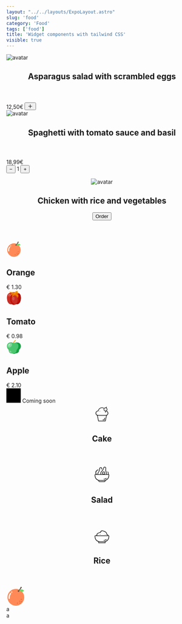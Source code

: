```yaml
---
layout: "../../layouts/ExpoLayout.astro"
slug: 'food'
category: 'Food'
tags: ['food']
title: 'Widget components with tailwind CSS'
visible: true
---
```


<article class="border shadow-sm break-inside grid grid-cols-12 rounded-xl overflow-hidden mb-3 text-sm bg-white dark:bg-gray-950 dark:text-white dark:border-gray-900" data-filter="food">
  <div class="flex-none col-span-4">
    <img class="w-full h-full object-cover" src="https://images.pexels.com/photos/1640772/pexels-photo-1640772.jpeg?auto=compress&cs=tinysrgb&w=1260&h=750&dpr=2" alt="avatar" loading="lazy">
  </div>
  <section class="col-span-8 flex justify-between flex-col p-3 gap-1">
    <header class="flex flex-row justify-between items-start">
      <h2 class="font-medium"> Asparagus salad with scrambled eggs</h2>
    </header>
    <div class="flex items-center justify-between w-full">
      <span class="font-semibold">12,50€</span>
      <button class="flex flex-none items-center justify-center gap-1 font-medium text-sm rounded h-6 w-6 transition-colors duration-200 bg-gray-100 dark:bg-gray-800 dark:text-white focus:bg-gray-300 dark:focus:bg-gray-700">
        <svg class="flex-none" width="14" height="14" fill="none" stroke-width="2" stroke="currentColor" viewBox="0 0 24 24" xmlns="http://www.w3.org/2000/svg" aria-hidden="true">
          <path stroke-linecap="round" stroke-linejoin="round" d="M12 4.5v15m7.5-7.5h-15"></path>
        </svg>
      </button>
    </div>
  </section>
</article>

<article class="border shadow-sm break-inside grid grid-cols-12 rounded-xl overflow-hidden mb-3 text-sm bg-white dark:bg-gray-950 dark:text-white dark:border-gray-900" data-filter="food">
  <div class="flex-none col-span-4">
    <img class="w-full h-full object-cover" src="https://images.pexels.com/photos/691114/pexels-photo-691114.jpeg?auto=compress&cs=tinysrgb&w=1260&h=750&dpr=2" alt="avatar" loading="lazy">
  </div>
  <section class="col-span-8 flex justify-between flex-col p-3 gap-1">
    <header class="flex flex-row justify-between items-start">
      <h2 class="font-medium"> Spaghetti with tomato sauce and basil</h2>
    </header>
    <div class="flex items-center justify-between w-full">
      <span class="font-semibold">18,99€</span>
      <div class="flex items-center justify-between rounded p-1 gap-3 bg-gray-200 dark:bg-gray-800">
        <button class="flex flex-none items-center justify-center gap-1 font-medium text-lg rounded h-4 w-4 transition-colors duration-200 bg-white dark:bg-gray-600">
          &#8722;
        </button>
        <span class="font-medium text-xs">1</span>
        <button class="flex flex-none items-center justify-center gap-1 font-medium text-lg rounded h-4 w-4 transition-colors duration-200 bg-white dark:bg-gray-600">
          &#43;
        </button>
      </div>
    </div>
  </section>
</article>

<article class="border shadow-sm break-inside flex items-center justify-between gap-4 p-3 rounded-xl overflow-hidden mb-3 text-sm bg-white dark:bg-gray-950 dark:text-white dark:border-gray-900" data-filter="food">
  <header class="flex items-center justify-start w-full gap-4">
    <figure class="flex items-center justify-center w-10 h-10 p-1 rounded-full border border-gray-300 flex-none bg-white dark:border-white">
      <img src="https://www.svgrepo.com/show/408532/dog-food.svg" alt="avatar" loading="lazy" class="w-full object-cover">
    </figure>
    <h2 class="font-medium"> Chicken with rice and vegetables</h2>
    <button class="flex flex-none items-center justify-center text-xs font-medium h-6 px-3 rounded transition-colors duration-200 bg-green-600 text-white hover:bg-green-500">
      Order
    </button>
  </header>
</article>

<section class="grid grid-cols-3 gap-3 mb-3">
  <article class="break-inside overflow-hidden relative flex flex-col items-center text-center gap-2 rounded-lg text-sm p-3 bg-gray-100 dark:bg-gray-900 dark:text-white" data-filter="food">
    <svg width="40" height="40" viewBox="0 0 1024 1024" version="1.1" xmlns="http://www.w3.org/2000/svg"><path d="M511.948866 570.036552m-453.963447 0a453.963448 453.963448 0 1 0 907.926895 0 453.963448 453.963448 0 1 0-907.926895 0Z" fill="#FF8A57" /><path d="M954.049336 214.760811C876.121842 137.855987 801.262359 97.562768 683.143913 202.693299c0 0 172.217717 118.118446 254.235893 30.680116" fill="#69DB64" /><path d="M800.035154 2.658943l26.793968 18.40807a16.260461 16.260461 0 0 1 4.295216 22.19195A1067.872566 1067.872566 0 0 1 678.235094 231.123539a15.340058 15.340058 0 0 1-21.680615-0.511335 16.260461 16.260461 0 0 1 0-22.601019c21.067013-21.680615 68.416658-78.745631 120.572855-198.500349a15.544592 15.544592 0 0 1 22.90782-6.851893z" fill="#604D42" /><path d="M634.132428 266.093127a46.736043 35.588934 30 1 0 35.588934-61.641843 46.736043 35.588934 30 1 0-35.588934 61.641843Z" fill="#604D42" /><path d="M805.148507 675.985219m-24.748627 0a24.748627 24.748627 0 1 0 49.497254 0 24.748627 24.748627 0 1 0-49.497254 0Z" fill="#E2642D" /><path d="M718.528313 780.706681m-24.748627 0a24.748627 24.748627 0 1 0 49.497254 0 24.748627 24.748627 0 1 0-49.497254 0Z" fill="#E2642D" /><path d="M595.09198 880.00799m-24.748626 0a24.748627 24.748627 0 1 0 49.497253 0 24.748627 24.748627 0 1 0-49.497253 0Z" fill="#E2642D" /><path d="M809.034655 805.455308m-24.748627 0a24.748627 24.748627 0 1 0 49.497254 0 24.748627 24.748627 0 1 0-49.497254 0Z" fill="#E2642D" /><path d="M736.220513 880.00799m-24.748626 0a24.748627 24.748627 0 1 0 49.497253 0 24.748627 24.748627 0 1 0-49.497253 0Z" fill="#E2642D" /><path d="M292.483771 323.163887c43.463497 0 43.463497-67.598522 0-67.598522s-43.565765 67.598522 0 67.598522zM201.159293 341.981025C129.572356 421.237991 109.118945 531.788675 123.027265 634.567063c5.829222 42.849895 70.871068 24.64636 65.144112-17.896734-10.226705-77.927494 6.647358-167.308898 60.644363-226.930591C277.859583 357.934685 230.305403 309.664636 201.159293 341.981025z" fill="#FFFFFF" /></svg>
    <section class="flex flex-col w-full">
      <h2 class="font-medium">Orange</h2>
      <span class="font-medium"> &euro; 1.30 </span>
    </section>
  </article>
  <article class="break-inside overflow-hidden relative flex flex-col items-center text-center gap-2 rounded-lg text-sm p-3 bg-gray-100 dark:bg-gray-900 dark:text-white" data-filter="food">
      <svg width="40" height="40" xmlns="http://www.w3.org/2000/svg" viewBox="0 0 512 512"><g id="Tomato"><path d="M149.33333,469.33333c64,0,64,21.33334,106.66667,21.33334s42.66667-21.33334,106.66667-21.33334c85.33333,0,128-106.66666,128-213.33333S448,85.33333,362.66667,85.33333C298.66667,85.33333,320,64,256,64S213.33333,85.33333,149.33333,85.33333c-85.33333,0-128,64-128,170.66667S64,469.33333,149.33333,469.33333Z" style="fill:#c11107"/><path d="M384,320c0-149.33333-42.66667-256-128-256-64,0-42.66667,21.33333-106.66667,21.33333-85.33333,0-128,64-128,170.66667S64,469.33333,149.33333,469.33333c64,0,64,21.33334,106.66667,21.33334C256,490.66667,384,469.33333,384,320Z" style="fill:#c82e25"/><ellipse cx="106.66667" cy="170.66667" rx="48.26898" ry="36.20174" transform="translate(-89.43761 125.41183) rotate(-45)" style="fill:#d2514a"/><ellipse cx="85.33333" cy="149.33333" rx="26.19041" ry="14.96574" transform="translate(-80.60106 104.0785) rotate(-45)" style="fill:#de807a"/><path d="M251.8125,490.25C250.58333,490,128,463.58333,128,298.66667c0-139.58334,93.15625-187.77084,97.125-189.75l19.08333,38.16666c-2.875,1.47917-73.54166,39.39584-73.54166,151.58334,0,128.85416,86.02083,148.97916,89.67708,149.77083Z" style="fill:#c11107"/><path d="M362.66667,469.33333V426.66667C418.09375,426.66667,448,338.72917,448,256c0-128-64.22917-128-85.33333-128V85.33333c47.80208,0,128,22.16667,128,170.66667C490.66667,358.75,450.61458,469.33333,362.66667,469.33333Z" style="fill:#af0a00"/><path d="M362.66667,128l53.24349-14.1237S405.33333,64,341.33333,64,256,85.33333,256,85.33333,234.66667,64,192,64s-64,0-85.33333-21.33333c0,0,0,64,85.33333,64,0,0-64,42.66666-64,85.33333,0,0,42.66667-42.66667,85.33333-42.66667C192,170.66667,192,197.67448,192,234.66667c0,0,41.5625-62.36849,106.66667-64,40.6875,22.44791,64,58.23958,64,85.33333,0,0,42.66666-21.33333,42.66666-64S362.66667,128,362.66667,128Z" style="fill:#ef7f00"/><path d="M156.6875,169.3125,145.125,151.39583C169.16667,135.875,192.11458,128,213.33333,128h25.75v21.33333h-25.75C196.53125,149.33333,176.94792,156.25,156.6875,169.3125Z" style="fill:#e76400"/><path d="M364.84375,256.375l-4.39583-15.9375c-7.15625-25.95833-30.83334-52.6875-61.78125-69.77083H298.625c-38.85417.95833-69.25,23.33333-87.90625,41.9375l-15.0625-15.125c21.40625-21.33334,56.5625-47,102.47917-48.14584l5.79166-.125L308.96875,152c29.95833,16.52083,53.51042,40.4375,65.78125,66.125,5.21875-6.97917,9.25-15.75,9.25-26.125h21.33333c0,25.35417-15.10416,43.25-27.78125,53.8125Z" style="fill:#e76400"/><rect x="331.72504" y="105.04856" width="71.227" height="21.34038" transform="translate(-17.39683 98.19375) rotate(-14.87737)" style="fill:#e76400"/><circle cx="288" cy="138.66667" r="32" style="fill:#e76400"/><path d="M256,122.04172v.00005a27.29157,27.29157,0,0,0,27.29157,27.29156h0a27.28737,27.28737,0,0,0,22.71863-12.19959c8.15315-12.16364,44.42863-52.33953,66.15976-66.37153A26.479,26.479,0,0,0,384,48.44821v0a27.11483,27.11483,0,0,0-27.11483-27.11484h0a54.41546,54.41546,0,0,0-31.63254,10.02388C314.122,39.27162,277.84918,73.206,265.69067,90.4937A54.87029,54.87029,0,0,0,256,122.04172Z" style="fill:#f59707"/><path d="M283.29167,149.33333A27.32489,27.32489,0,0,1,256,122.04167h21.33333c0,5.27083,7.88542,7.8125,10.96875,3.20833,8.79167-13.10417,47.14584-56.16667,72.29167-72.39583l11.5625,17.91666c-21.61458,13.95834-58.01042,54.25-66.14583,66.35417A27.34259,27.34259,0,0,1,283.29167,149.33333Z" style="fill:#ef7f00"/><ellipse cx="234.66667" cy="277.33333" rx="42.66667" ry="64" style="fill:#d2514a"/></g></svg>
    <section class="flex flex-col w-full">
      <h2 class="font-medium">Tomato</h2>
      <span class="font-medium"> &euro; 0.98 </span>
    </section>
  </article>
  <article class="break-inside overflow-hidden relative flex flex-col items-center text-center gap-2 rounded-lg text-sm p-3 bg-gray-100 dark:bg-gray-900 dark:text-white" data-filter="food">
    <svg width="40" height="40" xmlns="http://www.w3.org/2000/svg" viewBox="0 0 512 512"><title>Artboard 137</title><g id="Apple"><path d="M245.33333,149.33333a10.66053,10.66053,0,0,1-10.66666-10.66666c0-2.84375.79166-70.22917,68.75-115.54167A10.66642,10.66642,0,0,1,315.25,40.875C256.6875,79.92708,256,138.08333,256,138.66667A10.66053,10.66053,0,0,1,245.33333,149.33333Z" style="fill:#ffa300"/><path d="M245.33333,149.3125c-5.4375-.08333-10.66666-4.75-10.66666-10.64583,0-.61459.08333-15.32292,6.66651-35.33334A10.65966,10.65966,0,1,1,261.58333,110C256.14583,126.54167,256,138.58333,256,138.70833A10.68767,10.68767,0,0,1,245.33333,149.3125Z" style="fill:#f98b00"/><path d="M362.66667,106.66667c-64,0-64,21.33333-106.66667,21.33333s-42.66667-21.33333-106.66667-21.33333-128,42.66666-128,128,64,101.41276,64,149.33333c0,42.66667,21.33334,85.33333,85.33334,85.33333,42.66666,0,42.66666,21.33334,85.33333,21.33334s42.66667-21.33334,85.33333-21.33334S426.66667,426.66667,426.66667,384c0-47.92057,64-64,64-149.33333S426.66667,106.66667,362.66667,106.66667Z" style="fill:#14a142"/><path d="M197.41623,473.10763c55.12423,17.79333,117.2222-9.31576,138.32313-63.26049,3.66235-9.36286,5.5487-18.277,5.59528-26.16615.28255-47.67318,63.99869-63.87109,63.99869-149.01432,0-29.38282-7.59375-53.6875-20.16406-72.931-22.47656-34.40886-65.99219-46.556-105.82552-36.43229-.27344.069-.61589.099-.89323.16666a82.75757,82.75757,0,0,1-9.14323,1.70443c-.46224.0599-.97656.09375-1.45052.14713A104.16527,104.16527,0,0,1,256,128c-42.66667,0-42.66667-21.33333-106.66667-21.33333s-128,42.66666-128,128,64,101.41276,64,149.33333c0,42.66667,21.33334,85.33333,85.33334,85.33333C182.09939,469.33333,190.46866,470.86506,197.41623,473.10763Z" style="fill:#4cc66e"/><ellipse cx="117.33333" cy="202.66667" rx="86.45793" ry="60.60814" transform="translate(-108.94084 142.32689) rotate(-45)" style="fill:#84d89c"/><ellipse cx="96" cy="181.33333" rx="38.73501" ry="23.38784" transform="translate(-100.10428 120.99355) rotate(-45)" style="fill:#b7e8c4"/><ellipse cx="138.66667" cy="416" rx="22.87035" ry="39.04213" transform="translate(-253.54189 219.89572) rotate(-45)" style="fill:#84d89c"/></g></svg>
    <section class="flex flex-col w-full">
      <h2 class="font-medium">Apple</h2>
      <span class="font-medium"> &euro; 2.10 </span>
    </section>
  </article>
</section>

<article class="border shadow-sm break-inside flex items-center justify-start flex-col gap-4 p-3 rounded-xl overflow-hidden mb-3 text-sm bg-white dark:bg-gray-950 dark:text-white dark:border-gray-900" data-filter="food">
  <svg width="38" height="38" xmlns="http://www.w3.org/2000/svg" viewBox="0 0 48 48">
    <path class="fill-none stroke-current" stroke-width="2" d="M10.92 28.19c-2.72-2-4.85-3.94-6.24-5.12a2.56 2.56 0 0 1-.9-2 2.72 2.72 0 0 1 .12-.8 1 1 0 0 1 1.5-.62c2.07 1.17 7.17 3.55 16.06 4.82a16.24 16.24 0 0 0 8.09-1.06h0"/>
    <path class="fill-none stroke-current" stroke-width="2" d="M38 12c-1 5.26-3.07 15.78-11.48 19.37A55.53 55.53 0 0 1 15 35h0a28.77 28.77 0 0 1-4.54.53 1 1 0 0 0-1 1.13 2.57 2.57 0 0 0 2.11 2.12c4.76.77 16.91 3.69 26.17-2.79 11.36-7.93 4.76-23.06 4.76-23.06l.11-.5v0"/>
    <path class="fill-none stroke-current" stroke-width="2" d="m42 13 1.53-4-.72-.19L39.58 8s-.36 1-1.07 2.64c-2.19 4.91-7.77 15.12-16.72 16.66-8.75 1.5-14.27.79-16.56.31a1 1 0 0 0-1.23 1A2.56 2.56 0 0 0 5.56 31c1.94.8 4.59 2.84 8.44 4"/>
    <path class="fill-none stroke-current" stroke-width="2" d="M-423-423h690v690h-690z"/>
  </svg>
  Coming soon
</article>

<section class="grid grid-cols-3 gap-3 mb-3">
  <article class="relative border shadow-sm break-inside flex items-center justify-start flex-col gap-1 font-medium text-center p-3 rounded-xl overflow-hidden text-sm bg-white dark:bg-gray-950 dark:text-white dark:border-gray-900" data-filter="food">
    <div class="absolute w-12 h-12 top-0 left-2 rounded-full z-0 bg-rose-400"></div>
    <header class="relative">
      <svg width="50" height="50" viewBox="0 0 64 64" xmlns="http://www.w3.org/2000/svg" xml:space="preserve" >
        <path fill="none" d="M0 0h64v64H0z"/>
        <path d="M47.541 38.773H16.459l4.104 18.873h22.874l4.104-18.873zM45 23.773a7.5 7.5 0 0 1 7.5 7.5s0 0 0 0a7.5 7.5 0 0 1-7.5 7.5" stroke-width="2" stroke="currentColor" fill="none"/>
        <path d="M19 38.773a7.5 7.5 0 0 1-7.5-7.5s0 0 0 0a7.5 7.5 0 0 1 7.5-7.5h.614c.742-6.179 6.008-10.975 12.386-10.975 2.513 0 4.854.744 6.813 2.025M44.386 23.773c0 2.398-.142 4.244-.567 5.5M25 24v1" stroke-width="2" stroke="currentColor" fill="none"/>
        <circle cx="44.102" cy="18.484" r="5.289" stroke-width="2" stroke="currentColor" fill="none"/>
        <path d="M34.425 53.83h5.581l1.419-6.79M46.052 13.148s.714-1.785 2.231-2.945" stroke-width="2" stroke="currentColor" fill="none"/>
      </svg>
      <h2>Cake</h2>
    </header>
  </article>
  <article class="relative border shadow-sm break-inside flex items-center justify-start flex-col gap-1 font-medium text-center p-3 rounded-xl overflow-hidden text-sm bg-white dark:bg-gray-950 dark:text-white dark:border-gray-900" data-filter="food">
    <div class="absolute w-12 h-12 top-0 left-2 rounded-full z-0 bg-amber-400"></div>
    <header class="relative">
      <svg width="50" height="50" viewBox="0 0 64 64" xmlns="http://www.w3.org/2000/svg" xml:space="preserve" >
        <path fill="none" d="M0 0h64v64H0z"/>
        <path d="M54.448 33a1.335 1.335 0 0 1 1.322 1.534l-.726 4.839A16 16 0 0 1 39.221 53H24.779A16 16 0 0 1 8.956 39.373l-.726-4.839A1.335 1.335 0 0 1 9.552 33h44.896z" stroke="currentColor" fill="none" stroke-width="2"/>
        <path d="M47.5 45.284a15.105 15.105 0 0 1-9.6 3.432M43 52.503v1.37A3.13 3.13 0 0 1 39.872 57H24.128A3.127 3.127 0 0 1 21 53.873v-1.37M28.529 33a9.886 9.886 0 0 1-.365-5.247 9.891 9.891 0 0 1 3.461-5.736 16.81 16.81 0 0 0 5.824-9.684c.094-.42.177-.834.257-1.232a3.862 3.862 0 0 1 4.548-3.024s0 0 0 0a3.861 3.861 0 0 1 3.024 4.548l-.248 1.234a16.813 16.813 0 0 0 1.626 11.188 9.83 9.83 0 0 1 .98 6.624A9.963 9.963 0 0 1 47.272 33M18.141 33a9.97 9.97 0 0 1-.103-1.434c0-2.393.849-4.59 2.261-6.306a16.806 16.806 0 0 0 3.799-10.642c.009-.431.009-.853.009-1.259a3.862 3.862 0 0 1 3.862-3.862s0 0 0 0a3.862 3.862 0 0 1 3.862 3.862v1.259c0 .448.018.895.054 1.339" stroke="currentColor" fill="none" stroke-width="2"/>
        <circle cx="38" cy="28" r="4" stroke="currentColor" fill="none" stroke-width="2"/>
        <path d="M53 33s1.521-5.869-1.649-9.511M13.002 33A9.952 9.952 0 0 1 11 27c0-5.114 3.848-9.337 8.804-9.929M11.635 23.489 14 24M12 32l2-1M19 18v1" stroke="currentColor" fill="none" stroke-width="2"/>
      </svg>
      <h2>Salad</h2>
    </header>
  </article>
  <article class="relative border shadow-sm break-inside flex items-center justify-start flex-col gap-1 font-medium text-center p-3 rounded-xl overflow-hidden text-sm bg-white dark:bg-gray-950 dark:text-white dark:border-gray-900" data-filter="food">
    <div class="absolute w-12 h-12 top-0 left-2 rounded-full z-0 bg-green-400"></div>
    <header class="relative">
      <svg width="50" height="50" viewBox="0 0 64 64" xmlns="http://www.w3.org/2000/svg" xml:space="preserve" >
        <path fill="none" d="M0 0h64v64H0z"/>
        <path d="M54.448 33a1.335 1.335 0 0 1 1.322 1.534l-.726 4.839A16 16 0 0 1 39.221 53H24.779A16 16 0 0 1 8.956 39.373l-.726-4.839A1.335 1.335 0 0 1 9.552 33h44.896z" fill="none" stroke="currentColor" stroke-width="2"/>
        <path d="M47.5 45.284a15.105 15.105 0 0 1-9.6 3.432M43 52.503V57H21v-4.497M12.3 33a10.161 10.161 0 0 1 3.085-2.524 5.391 5.391 0 0 1 5.667-6.547 6.986 6.986 0 0 1 5.941-2.013c1.295-6.811 8.282-6.624 11.959-3.805 4.507.19 4.917 2.734 4.917 2.734a5.003 5.003 0 0 1 3.88 6.49c.505.472.961.994 1.362 1.558A5.01 5.01 0 0 1 52.941 33M26.5 28.5l-1-.5M42.5 29l.5-.5" fill="none" stroke="currentColor" stroke-width="2"/>
      </svg>
      <h2>Rice</h2>
    </header>
  </article>
</section>

<section class="grid grid-cols-3 gap-3 mb-3">
  <article class="relative overflow-hidden border shadow-sm break-inside rounded text-sm bg-white dark:bg-gray-950 dark:text-white dark:border-gray-900" data-filter="food">
    <svg width="50" height="50" viewBox="0 0 1024 1024" version="1.1" xmlns="http://www.w3.org/2000/svg"><path d="M511.948866 570.036552m-453.963447 0a453.963448 453.963448 0 1 0 907.926895 0 453.963448 453.963448 0 1 0-907.926895 0Z" fill="#FF8A57" /><path d="M954.049336 214.760811C876.121842 137.855987 801.262359 97.562768 683.143913 202.693299c0 0 172.217717 118.118446 254.235893 30.680116" fill="#69DB64" /><path d="M800.035154 2.658943l26.793968 18.40807a16.260461 16.260461 0 0 1 4.295216 22.19195A1067.872566 1067.872566 0 0 1 678.235094 231.123539a15.340058 15.340058 0 0 1-21.680615-0.511335 16.260461 16.260461 0 0 1 0-22.601019c21.067013-21.680615 68.416658-78.745631 120.572855-198.500349a15.544592 15.544592 0 0 1 22.90782-6.851893z" fill="#604D42" /><path d="M634.132428 266.093127a46.736043 35.588934 30 1 0 35.588934-61.641843 46.736043 35.588934 30 1 0-35.588934 61.641843Z" fill="#604D42" /><path d="M805.148507 675.985219m-24.748627 0a24.748627 24.748627 0 1 0 49.497254 0 24.748627 24.748627 0 1 0-49.497254 0Z" fill="#E2642D" /><path d="M718.528313 780.706681m-24.748627 0a24.748627 24.748627 0 1 0 49.497254 0 24.748627 24.748627 0 1 0-49.497254 0Z" fill="#E2642D" /><path d="M595.09198 880.00799m-24.748626 0a24.748627 24.748627 0 1 0 49.497253 0 24.748627 24.748627 0 1 0-49.497253 0Z" fill="#E2642D" /><path d="M809.034655 805.455308m-24.748627 0a24.748627 24.748627 0 1 0 49.497254 0 24.748627 24.748627 0 1 0-49.497254 0Z" fill="#E2642D" /><path d="M736.220513 880.00799m-24.748626 0a24.748627 24.748627 0 1 0 49.497253 0 24.748627 24.748627 0 1 0-49.497253 0Z" fill="#E2642D" /><path d="M292.483771 323.163887c43.463497 0 43.463497-67.598522 0-67.598522s-43.565765 67.598522 0 67.598522zM201.159293 341.981025C129.572356 421.237991 109.118945 531.788675 123.027265 634.567063c5.829222 42.849895 70.871068 24.64636 65.144112-17.896734-10.226705-77.927494 6.647358-167.308898 60.644363-226.930591C277.859583 357.934685 230.305403 309.664636 201.159293 341.981025z" fill="#FFFFFF" /></svg>
  </article>
  <article class="relative overflow-hidden border shadow-sm break-inside rounded text-sm bg-white dark:bg-gray-950 dark:text-white dark:border-gray-900" data-filter="food">
    a
  </article>
  <article class="relative overflow-hidden border shadow-sm break-inside rounded text-sm bg-white dark:bg-gray-950 dark:text-white dark:border-gray-900" data-filter="food">
    a
  </article>
</section>